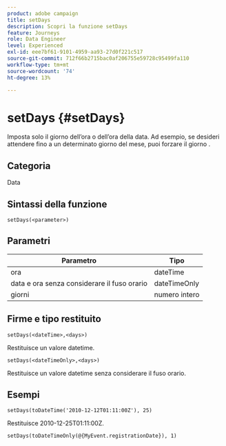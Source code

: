 ```yaml
---
product: adobe campaign
title: setDays
description: Scopri la funzione setDays
feature: Journeys
role: Data Engineer
level: Experienced
exl-id: eee7bf61-9101-4959-aa93-27d0f221c517
source-git-commit: 712f66b2715bac0af206755e59728c95499fa110
workflow-type: tm+mt
source-wordcount: '74'
ht-degree: 13%

---
```


# setDays {#setDays}

Imposta solo il giorno dell’ora o dell’ora della data. Ad esempio, se desideri attendere fino a un determinato giorno del mese, puoi forzare il giorno .

## Categoria

Data

## Sintassi della funzione

`setDays(<parameter>)`

## Parametri

| Parametro | Tipo |
|--- |--- |
| ora | dateTime |
| data e ora senza considerare il fuso orario | dateTimeOnly |
| giorni | numero intero |

## Firme e tipo restituito

`setDays(<dateTime>,<days>)`

Restituisce un valore datetime.

`setDays(<dateTimeOnly>,<days>)`

Restituisce un valore datetime senza considerare il fuso orario.

## Esempi

`setDays(toDateTime('2010-12-12T01:11:00Z'), 25)`

Restituisce 2010-12-25T01:11:00Z.

`setDays(toDateTimeOnly(@{MyEvent.registrationDate}), 1)`
